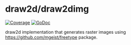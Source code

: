 draw2d/draw2dimg
=================

[![Coverage](http://gocover.io/_badge/github.com/mgeist/draw2d/draw2dimg?0)](http://gocover.io/github.com/mgeist/draw2d/draw2dimg)
[![GoDoc](https://godoc.org/github.com/mgeist/draw2d/draw2dimg?status.svg)](https://godoc.org/github.com/mgeist/draw2d/draw2dimg)


draw2d implementation that generates raster images using https://github.com/mgeist/freetype package.
